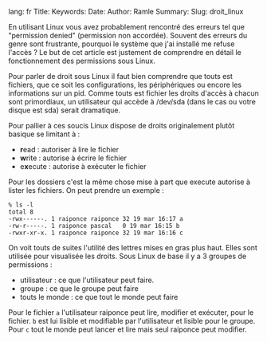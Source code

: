 lang: fr
Title:
Keywords:
Date:
Author: Ramle
Summary:
Slug: droit_linux

En utilisant Linux vous avez probablement rencontré des erreurs tel que "permission denied" (permission non accordée). Souvent des erreurs du genre sont frustrante, pourquoi le système que j'ai installé me refuse l'accès ? Le but de cet article est justement de comprendre en détail le fonctionnement des permissions sous Linux.

Pour parler de droit sous Linux il faut bien comprendre que touts est fichiers, que ce soit les configurations, les périphériques ou encore les informations sur un pid. Comme touts est fichier les droits d'accès à chacun sont primordiaux, un utilisateur qui accède à /dev/sda (dans le cas ou votre disque est sda) serait dramatique.

Pour pallier à ces soucis Linux dispose de droits originalement plutôt basique se limitant à :
- **r**ead : autoriser à lire le fichier
- **w**rite : autorise à écrire le fichier
- e**x**ecute : autorise à exécuter le fichier

Pour les dossiers c'est la même chose mise à part que execute autorise à lister les fichiers.
On peut prendre un exemple :
```
% ls -l
total 8
-rwx------. 1 raiponce raiponce 32 19 mar 16:17 a
-rw-r-----. 1 raiponce pascal   0 19 mar 16:15 b
-rwxr-xr-x. 1 raiponce raiponce 32 19 mar 16:16 c
```
On voit touts de suites l'utilité des lettres mises en gras plus haut. Elles sont utilisée pour visualisée les droits. Sous Linux de base il y a 3 groupes de permissions :
- utilisateur : ce que l'utilisateur peut faire.
- groupe : ce que le groupe peut faire
- touts le monde : ce que tout le monde peut faire

Pour le fichier `a` l'utilisateur raiponce peut lire, modifier et exécuter, pour le fichier. `b` est lui lisible et modifiable par l'utilisateur et lisible pour le groupe. Pour `c` tout le monde peut lancer et lire mais seul raiponce peut modifier.
